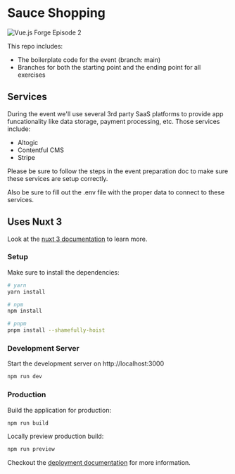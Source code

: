 # Sauce Shopping

![Vue.js Forge Episode 2](https://sauce-shopping.stormkit.dev/sauce.png)

This repo includes:

- The boilerplate code for the event (branch: main)
- Branches for both the starting point and the ending point for all exercises

## Services

During the event we'll use several 3rd party SaaS platforms to provide app funcationality like data storage, payment processing, etc. Those services include:

- Altogic
- Contentful CMS
- Stripe

Please be sure to follow the steps in the event preparation doc to make sure these services are setup correctly.

Also be sure to fill out the .env file with the proper data to connect to these services.

## Uses Nuxt 3

Look at the [nuxt 3 documentation](https://v3.nuxtjs.org) to learn more.

### Setup

Make sure to install the dependencies:

```bash
# yarn
yarn install

# npm
npm install

# pnpm
pnpm install --shamefully-hoist
```

### Development Server

Start the development server on http://localhost:3000

```bash
npm run dev
```

### Production

Build the application for production:

```bash
npm run build
```

Locally preview production build:

```bash
npm run preview
```

Checkout the [deployment documentation](https://v3.nuxtjs.org/guide/deploy/presets) for more information.

